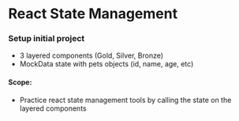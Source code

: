 # React State Management 

### Setup initial project 
- 3 layered components (Gold, Silver, Bronze)
- MockData state with pets objects (id, name, age, etc)
####  Scope: 
- Practice react state management tools by calling the state on the layered components

